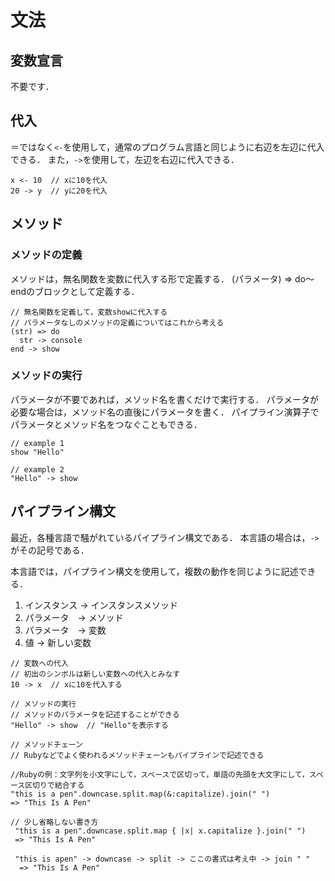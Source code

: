 # 文法

## 変数宣言

不要です．

## 代入

＝ではなく```<-```を使用して，通常のプログラム言語と同じように右辺を左辺に代入できる．
また，```->```を使用して，左辺を右辺に代入できる．

```
x <- 10  // xに10を代入
20 -> y  // yに20を代入
```

## メソッド

### メソッドの定義

メソッドは，無名関数を変数に代入する形で定義する．
(パラメータ) => do〜endのブロックとして定義する．

```
// 無名関数を定義して，変数showに代入する
// パラメータなしのメソッドの定義についてはこれから考える
(str) => do
  str -> console
end -> show
```

### メソッドの実行

パラメータが不要であれば，メソッド名を書くだけで実行する．
パラメータが必要な場合は，メソッド名の直後にパラメータを書く．
パイプライン演算子でパラメータとメソッド名をつなぐこともできる．

```
// example 1
show "Hello"

// example 2
"Hello" -> show
```

## パイプライン構文

最近，各種言語で騒がれているパイプライン構文である．
本言語の場合は，```->```がその記号である．

本言語では，パイプライン構文を使用して，複数の動作を同じように記述できる．

1. インスタンス -> インスタンスメソッド
1. パラメータ　-> メソッド
1. パラメータ　-> 変数
1. 値 -> 新しい変数

```
// 変数への代入
// 初出のシンボルは新しい変数への代入とみなす
10 -> x  // xに10を代入する

// メソッドの実行
// メソッドのパラメータを記述することができる
"Hello" -> show  // "Hello"を表示する

// メソッドチェーン
// Rubyなどでよく使われるメソッドチェーンもパイプラインで記述できる

//Rubyの例：文字列を小文字にして，スペースで区切って，単語の先頭を大文字にして，スペース区切りで結合する
"this is a pen".downcase.split.map(&:capitalize).join(" ")
=> "This Is A Pen"

// 少し省略しない書き方
 "this is a pen".downcase.split.map { |x| x.capitalize }.join(" ")
 => "This Is A Pen"
 
 "this is apen" -> downcase -> split -> ここの書式は考え中 -> join " "
  => "This Is A Pen"

 ```
 
 
